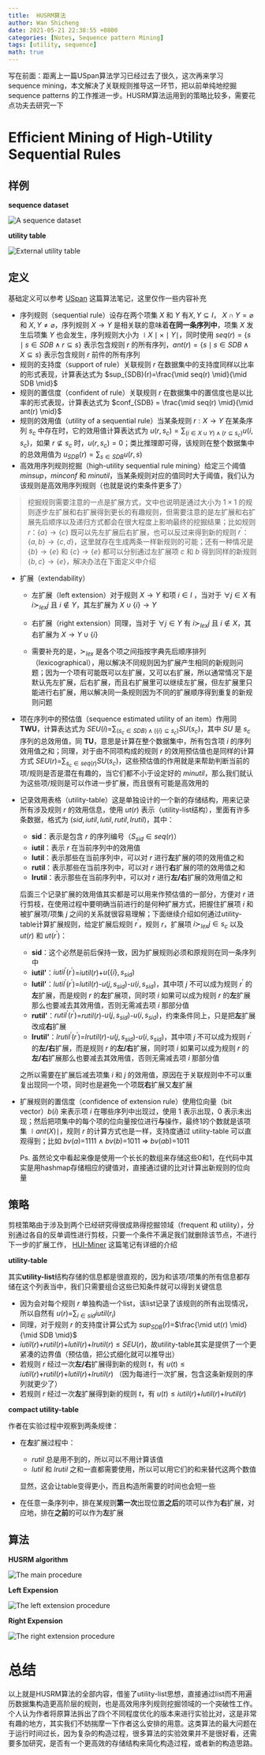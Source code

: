 ```yaml
---
title:  HUSRM算法
author: Wan Shicheng
date: 2021-05-21 22:38:55 +0800
categories: [Notes, Sequence pattern Mining]
tags: [utility, sequence]
math: true
---
```


写在前面：距离上一篇USpan算法学习已经过去了很久，这次再来学习 sequence mining，本文解决了关联规则推导这一环节，把以前单纯地挖掘 sequence patterns 的工作推进一步。HUSRM算法运用到的策略比较多，需要花点功夫去研究一下

# Efficient Mining of High-Utility Sequential Rules

## 样例

**sequence dataset**

![A sequence dataset](/assets/img/algorithm/HUSRM算法/Dataset.png)

**utility table**

![External utility table](/assets/img/algorithm/HUSRM算法/Utility_table.png)

## 定义

基础定义可以参考 [USpan](https://suarne.github.io/posts/USpan/) 这篇算法笔记，这里仅作一些内容补充

+ 序列规则（sequential rule）设存在两个项集 $X$ 和 $Y$ 有$X, Y \subseteq I$， $X \cap Y = \varnothing$ 和 $X, Y \not= \varnothing$，序列规则 $X \rightarrow Y$ 是相关联的意味着**在同一条序列中**，项集 $X$ 发生后项集 $Y$ 也会发生，序列规则大小为 $\mid X \mid \times \mid Y \mid$，同时使用 $seq(r)=\lbrace s \mid s \in SDB \land r \subseteq s \rbrace$ 表示包含规则 $r$ 的所有序列，$ant(r)=\lbrace s \mid s \in SDB \land X \subseteq s \rbrace$ 表示包含规则 $r$ 前件的所有序列
+ 规则的支持度（support of rule）关联规则 $r$ 在数据集中的支持度同样以比率的形式表现，计算表达式为 $sup_{SDB}(r)=\frac{\mid seq(r) \mid}{\mid SDB \mid}$
+ 规则的置信度（confident of rule）关联规则 $r$ 在数据集中的置信度也是以比率的形式表现，计算表达式为 $conf_{SDB} = \frac{\mid seq(r) \mid}{\mid ant(r) \mid}$
+ 规则的效用值（utility of a sequential rule）当某条规则 $r: X \rightarrow Y$ 在某条序列 $s_c$ 中存在时，它的效用值计算表达式为 $u(r, s_c) = \sum_{(i \in X \cup Y) \land (r \subseteq s_c)}u(i, s_c)$，如果 $r \not\subseteq s_c$ 时，$u(r, s_c) = 0$；类比推理即可得，该规则在整个数据集中的总效用值为 $u_{SDB}(r) = \sum_{s \in SDB}u(r, s)$
+ 高效用序列规则挖掘（high-utility sequential rule mining）给定三个阈值 $minsup$，$minconf$ 和 $minutil$，当某条规则对应的值同时大于阈值，我们认为该规则是高效用序列规则（也就是说约束条件更多了）

> 挖掘规则需要注意的一点是扩展方式，文中也说明是通过大小为 $1 \times 1$ 的规则逐步左扩展和右扩展得到更长的有趣规则，但需要注意的是左扩展和右扩展先后顺序以及递归方式都会在很大程度上影响最终的挖掘结果；比如规则 $r$：$\lbrace a \rbrace \rightarrow \lbrace c \rbrace$ 既可以先左扩展后右扩展，也可以反过来得到新的规则 $r^\prime$：$\lbrace a, b \rbrace \rightarrow \lbrace c, d \rbrace$，这里就存在生成两条一样新规则的可能；还有一种情况是 $\lbrace b \rbrace \rightarrow \lbrace e \rbrace$ 和 $\lbrace c \rbrace \rightarrow \lbrace e \rbrace$ 都可以分别通过左扩展项 $c$ 和 $b$ 得到同样的新规则 $\lbrace b, c \rbrace \rightarrow \lbrace e \rbrace$，解决办法在下面定义中介绍

+ 扩展（extendability）

  + 左扩展（left extension）对于规则 $X \rightarrow Y$ 和项 $i \in I$ ，当对于 $\forall j \in X$ 有 $i \succ_{lex} j$ 且 $i \not\in Y$，其左扩展为 $X \cup \lbrace i \rbrace \rightarrow Y$

  + 右扩展（right extension）同理，当对于 $\forall j \in Y$ 有 $i \succ_{lex} j$ 且 $i \not\in X$，其右扩展为 $X \rightarrow Y \cup \lbrace i \rbrace$
  + 需要补充的是，$\succ_{lex}$ 是各个项之间指按字典先后顺序排列（lexicographical），用以解决不同规则因为扩展产生相同的新规则问题；因为一个项有可能既可以左扩展，又可以右扩展，所以通常情况下是默认先左扩展，后右扩展，而且右扩展里可以继续左扩展，但左扩展里只能进行右扩展，用以解决同一条规则因为不同的扩展顺序得到重复的新规则问题

+ 项在序列中的预估值（sequence estimated utility of an item）作用同 **TWU**，计算表达式为 $SEU(i)$=$\sum_{(s_c \in SDB) \land (\lbrace i \rbrace \subseteq s_c)}SU(s_c)$，其中 $SU$ 是 $s_c$ 序列的总效用值，同 **TU**，意思是计算在整个数据集中，所有包含项 $i$ 的序列效用值之和；同理，对于由不同项构成的规则 $r$ 的效用预估值也是同样的计算方式 $SEU(r)$=$\sum_{s_c \in seq(r)}SU(s_c)$，这些预估值的作用就是来帮助判断当前的项/规则是否是潜在有趣的，当它们都不小于设定好的 $minutil$，那么我们就认为这些项/规则是可以作进一步扩展，而且很有可能是高效用的

+ 记录效用表格（utility-table）这是单独设计的一个新的存储结构，用来记录所有涉及规则 $r$ 的效用信息，使用 $ut(r)$ 表示（utility-list结构），里面有许多条数据，格式为 $(sid, iutil, lutil, rutil, lrutil)$，其中：

  + **sid**：表示是包含 $r$ 的序列编号（$S_{sid} \in seq(r)$）
  + **iutil**：表示 $r$ 在当前序列中的效用值
  + **lutil**：表示那些在当前序列中，可以对 $r$ 进行**左**扩展的项的效用值之和
  + **rutil**：表示那些在当前序列中，可以对 $r$ 进行**右**扩展的项的效用值之和
  + **lrutil**：表示那些在当前序列中，可以对 $r$ 进行**左/右**扩展的效用值之和

  后面三个记录扩展的效用值其实都是可以用来作预估值的一部分，方便对 $r$ 进行剪枝，在使用过程中要明确当前进行的是何种扩展方式，把握住扩展项 $i$ 和被扩展项/项集 $j$ 之间的关系就很容易理解；下面继续介绍如何通过utility-table计算扩展规则，给定扩展后规则 $r^\prime$，规则 $r$，扩展项 $i \succ_{lex} j \in s_c$ 以及 $ut(r)$ 和 $ut(r^\prime)$：

  + **sid**：这个必然是前后保持一致，因为扩展规则必须和原规则在同一条序列中
  + **iutil'**：$iutil^\prime(r^\prime)$=$iutil(r)$+$u(\lbrace i \rbrace, s_{sid})$
  + **lutil'**：$lutil^\prime(r^\prime)$=$lutil(r)$-$u(j, s_{sid})$-$u(i, s_{sid})$，其中项 $j$ 不可以成为规则 $r^\prime$ 的**左**扩展，而是规则 $r$ 的**左**扩展项，同时项 $i$ 如果可以成为规则 $r$ 的**左**扩展那么也要减去其效用值，否则无需减去项 $i$ 那部分值
  + **rutil'**：$rutil^\prime(r^\prime)$=$rutil(r)$-$u(j, s_{sid})$-$u(i, s_{sid})$，约束条件同上，只是把**左**扩展改成**右**扩展
  + **lrutil'**：$lrutil^\prime(r^\prime)$=$lrutil(r)$-$u(j, s_{sid})$-$u(i, s_{sid})$，其中项 $j$ 不可以成为规则 $r^\prime$ 的**左/右**扩展，而是规则 $r$ 的**左/右**扩展，同时项 $i$ 如果可以成为规则 $r$ 的**左/右**扩展那么也要减去其效用值，否则无需减去项 $i$ 那部分值

  之所以需要在扩展后减去项集 $i$ 和 $j$ 的效用值，原因在于关联规则中不可以重复出现同一个项，同时也是避免一个项既**右**扩展又**左**扩展

+ 扩展规则的置信度（confidence of extension rule）使用位向量（bit vector）$b(i)$ 来表示项 $i$ 在哪些序列中出现过，使用 $1$ 表示出现，$0$ 表示未出现；然后把项集中的每个项的位向量按位进行**与**操作，最终$1$的个数就是该项集 $\mid ant(X) \mid$，规则 $r$ 的计算方式也是一样，支持度通过 utility-table 可以直观得到；比如 $bv(a)$=1111 $\land$ $bv(b)$=1011 $\Rightarrow$ $bv(ab)$=1011

  Ps. 虽然论文中看起来像是使用一个长长的数组来存储这些0和1，在代码中其实是用hashmap存储相应的键值对，直接通过键的比对计算出新规则的位向量

## 策略

剪枝策略由于涉及到两个已经研究得很成熟得挖掘领域（frequent 和 utility），分别通过各自的反单调性进行剪枝，只要一个条件不满足我们就删除该节点，不进行下一步的扩展工作， [HUI-Miner](https://suarne.github.io/posts/HUI-Miner%E7%AE%97%E6%B3%95/) 这篇笔记有详细的介绍

**utility-table**

其实**utility-list**结构存储的信息都是很直观的，因为和该项/项集的所有信息都存储在这个列表当中，我们只需要组合这些已知条件就可以得到关键信息

+ 因为会对每个规则 $r$ 单独构造一个list，该list记录了该规则的所有出现情况，所以自然有 $u(r)$=$\sum_{i \in sid}iutil(r_i)$
+ 同理，对于规则 $r$ 的支持度计算公式为 $sup_{SDB}(r)$=$\frac{\mid ut(r) \mid}{\mid SDB \mid}$
+ $iutil(r)$+$rutil(r)$+$lutil(r)$+$lrutil(r) \le SEU(r)$，故utility-table其实是提供了一个更紧凑的边界值（预估值，把公式细化就可以推导出）
+ 若规则 $r$ 经过一次**左/右**扩展得到新的规则 $t$，有 $u(t) \le iutil(r)$+$rutil(r)$+$lutil(r)$+$lrutil(r)$  （因为每进行一次扩展，包含这条新规则的序列就更少了）
+ 若规则 $r$ 经过一次**左**扩展得到新的规则 $t$，有 $u(t) \le iutil(r)$+$lutil(r)$+$lrutil(r)$

**compact utility-table**

作者在实验过程中观察到两条规律：

+ 在**左**扩展过程中：

  + $rutil$ 总是用不到的，所以可以不用计算该值
  + $lutil$ 和 $lrutil$ 之和一直都需要使用，所以可以用它们的和来替代这两个数值

  显然，这会让table变得更小，而且构造所需要的时间也会短一些

+ 在任意一条序列中，排在某规则**第一次**出现位置**之后**的项可以作为**右**扩展，对应地，排在**之前**的可以作为**左**扩展

## 算法

**HUSRM algorithm**

![The main procedure](/assets/img/algorithm/HUSRM算法/Main_procedure.png)

**Left Expension**

![The left extension procedure](/assets/img/algorithm/HUSRM算法/Left_expension_procedure.png)

**Right Expension**

![The right extension procedure](/assets/img/algorithm/HUSRM算法/Right_expension_procedure.png)

# 总结

以上就是HUSRM算法的全部内容，借鉴了utility-list思想，直接通过list而不用遍历数据集构造更高阶层的规则，也是高效用序列规则挖掘领域的一个突破性工作。个人认为作者将原算法拆出了四个不同程度优化的版本来进行实验比对，这是非常有趣的地方，其实我们不妨揣摩一下作者这么安排的用意。这类算法的最大问题在于运行时间过长，因为复杂的构造过程，很多算法的实验效果并不是很好看，还需要多加研究，是否有一个更高效的存储结构来简化构造过程，或者新的构造思路。
